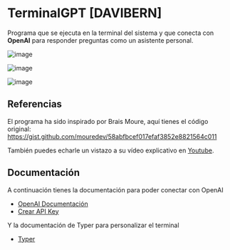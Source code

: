 # TerminalGPT [DAVIBERN]

Programa que se ejecuta en la terminal del sistema y que conecta con **OpenAI** para responder preguntas como un asistente personal.

![image](https://user-images.githubusercontent.com/13550820/228799995-35b53c88-4678-402b-bbf3-066f2e8228c2.png)

![image](https://user-images.githubusercontent.com/13550820/228800226-f842049d-7617-42e7-8571-953828b1c92d.png)

![image](https://user-images.githubusercontent.com/13550820/228800949-d2963082-6a82-48ea-a8d0-2696408cec11.png)

## Referencias

El programa ha sido inspirado por Brais Moure, aquí tienes el código original: https://gist.github.com/mouredev/58abfbcef017efaf3852e8821564c011

También puedes echarle un vistazo a su vídeo explicativo en [Youtube](https://youtu.be/b8COygWdvmw).

## Documentación

A continuación tienes la documentación para poder conectar con OpenAI

- [OpenAI Documentación](https://platform.openai.com/docs/introduction/overview)
- [Crear API Key](https://platform.openai.com/account/api-keys)

Y la documentación de Typer para personalizar el terminal

- [Typer](https://typer.tiangolo.com/)
